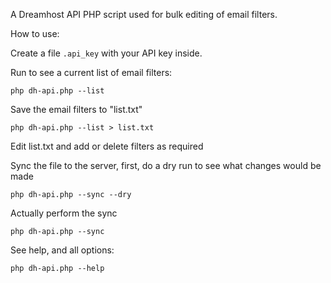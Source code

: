 A Dreamhost API PHP script used for bulk editing of email filters.

How to use:

Create a file `.api_key` with your API key inside.

Run to see a current list of email filters:

	php dh-api.php --list

Save the email filters to "list.txt"
	
	php dh-api.php --list > list.txt

Edit list.txt and add or delete filters as required

Sync the file to the server, first, do a dry run to see what changes would be made

	php dh-api.php --sync --dry

Actually perform the sync

	php dh-api.php --sync

See help, and all options:

	php dh-api.php --help
